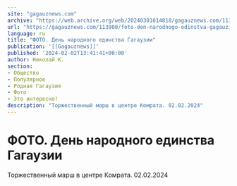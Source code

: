 ```yaml
---
site: "gagauznews.com"
archive: "https://web.archive.org/web/20240301014818/gagauznews.com/113900/foto-den-narodnogo-edinstva-gagauzii.html"
url: "https://gagauznews.com/113900/foto-den-narodnogo-edinstva-gagauzii.html"
language: ru
title: "ФОТО. День народного единства Гагаузии"
publication: '[[Gagauznews]]'
published: '2024-02-02T13:41:41+00:00'
author: Николай К.
section:
- Общество
- Популярное
- Родная Гагаузия
- Фото
- Это интересно!
description: "Торжественный марш в центре Комрата. 02.02.2024"
---
```


# ФОТО. День народного единства Гагаузии

Торжественный марш в центре Комрата. 02.02.2024